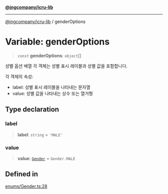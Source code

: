 [**@jngcompany/icru-lib**](../README.md)

***

[@jngcompany/icru-lib](../globals.md) / genderOptions

# Variable: genderOptions

> `const` **genderOptions**: `object`[]

성별 옵션 배열
각 객체는 성별 표시 레이블과 성별 값을 포함합니다.

각 객체의 속성:
- label: 성별 표시 레이블을 나타내는 문자열
- value: 성별 값을 나타내는 상수 또는 열거형

## Type declaration

### label

> **label**: `string` = `'MALE'`

### value

> **value**: [`Gender`](../enumerations/Gender.md) = `Gender.MALE`

## Defined in

[enums/Gender.ts:28](https://github.com/jngcompany/icru-lib/blob/cee5a8006a4970de6269ef7414374f6c7339529e/src/enums/Gender.ts#L28)
